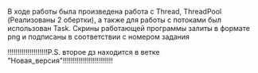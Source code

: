 В ходе работы была произведена работа с Thread, ThreadPool (Реализованы 2 обертки), а также для работы с потоками был использован Task.
Скрины работающей программы залиты в формате png и подписаны в соответствии с номером задания

!!!!!!!!!!!!!!!!!!!!P.S. второе дз находится в ветке "Новая_версия"!!!!!!!!!!!!!!!!!!!!!!!!!

